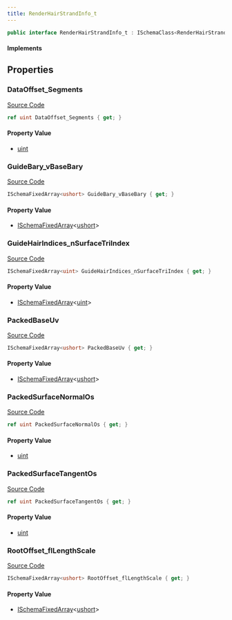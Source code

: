 ```yaml
---
title: RenderHairStrandInfo_t
---
```


```csharp
public interface RenderHairStrandInfo_t : ISchemaClass<RenderHairStrandInfo_t>, ISchemaField, ISchemaClass, INativeHandle
```

#### Implements

## Properties

### DataOffset_Segments

[Source Code](https://github.com/swiftly-solution/swiftlys2/blob/main/managed/src/SwiftlyS2.Generated/Schemas/Interfaces/RenderHairStrandInfo_t.cs#L29)

```csharp
ref uint DataOffset_Segments { get; }
```

#### Property Value

- [uint](https://learn.microsoft.com/dotnet/api/system.uint32)

### GuideBary_vBaseBary

[Source Code](https://github.com/swiftly-solution/swiftlys2/blob/main/managed/src/SwiftlyS2.Generated/Schemas/Interfaces/RenderHairStrandInfo_t.cs#L19)

```csharp
ISchemaFixedArray<ushort> GuideBary_vBaseBary { get; }
```

#### Property Value

- [ISchemaFixedArray](/docs/api/shared/schemas/ischemafixedarray-1)<[ushort](https://learn.microsoft.com/dotnet/api/system.uint16)>

### GuideHairIndices_nSurfaceTriIndex

[Source Code](https://github.com/swiftly-solution/swiftlys2/blob/main/managed/src/SwiftlyS2.Generated/Schemas/Interfaces/RenderHairStrandInfo_t.cs#L17)

```csharp
ISchemaFixedArray<uint> GuideHairIndices_nSurfaceTriIndex { get; }
```

#### Property Value

- [ISchemaFixedArray](/docs/api/shared/schemas/ischemafixedarray-1)<[uint](https://learn.microsoft.com/dotnet/api/system.uint32)>

### PackedBaseUv

[Source Code](https://github.com/swiftly-solution/swiftlys2/blob/main/managed/src/SwiftlyS2.Generated/Schemas/Interfaces/RenderHairStrandInfo_t.cs#L23)

```csharp
ISchemaFixedArray<ushort> PackedBaseUv { get; }
```

#### Property Value

- [ISchemaFixedArray](/docs/api/shared/schemas/ischemafixedarray-1)<[ushort](https://learn.microsoft.com/dotnet/api/system.uint16)>

### PackedSurfaceNormalOs

[Source Code](https://github.com/swiftly-solution/swiftlys2/blob/main/managed/src/SwiftlyS2.Generated/Schemas/Interfaces/RenderHairStrandInfo_t.cs#L25)

```csharp
ref uint PackedSurfaceNormalOs { get; }
```

#### Property Value

- [uint](https://learn.microsoft.com/dotnet/api/system.uint32)

### PackedSurfaceTangentOs

[Source Code](https://github.com/swiftly-solution/swiftlys2/blob/main/managed/src/SwiftlyS2.Generated/Schemas/Interfaces/RenderHairStrandInfo_t.cs#L27)

```csharp
ref uint PackedSurfaceTangentOs { get; }
```

#### Property Value

- [uint](https://learn.microsoft.com/dotnet/api/system.uint32)

### RootOffset_flLengthScale

[Source Code](https://github.com/swiftly-solution/swiftlys2/blob/main/managed/src/SwiftlyS2.Generated/Schemas/Interfaces/RenderHairStrandInfo_t.cs#L21)

```csharp
ISchemaFixedArray<ushort> RootOffset_flLengthScale { get; }
```

#### Property Value

- [ISchemaFixedArray](/docs/api/shared/schemas/ischemafixedarray-1)<[ushort](https://learn.microsoft.com/dotnet/api/system.uint16)>

